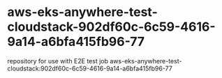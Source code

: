 # aws-eks-anywhere-test-cloudstack-902df60c-6c59-4616-9a14-a6bfa415fb96-77
repository for use with E2E test job aws-eks-anywhere-test-cloudstack:902df60c-6c59-4616-9a14-a6bfa415fb96-77
